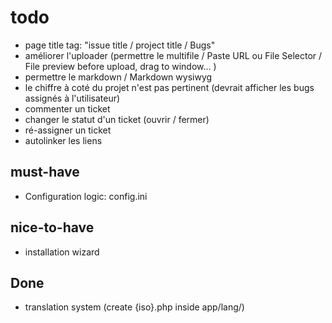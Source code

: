 # todo

- page title tag: "issue title / project title / Bugs"
- améliorer l'uploader (permettre le multifile / Paste URL ou File Selector / File preview before upload, drag to window... )
- permettre le markdown / Markdown wysiwyg
- le chiffre à coté du projet n'est pas pertinent (devrait afficher les bugs assignés à l'utilisateur)
- commenter un ticket
- changer le statut d'un ticket (ouvrir / fermer)
- ré-assigner un ticket
- autolinker les liens

## must-have
- Configuration logic: config.ini


## nice-to-have
- installation wizard

## Done
- translation system (create {iso}.php inside app/lang/)